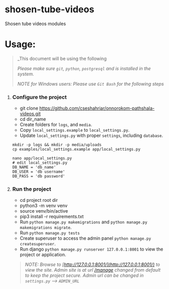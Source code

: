 # shosen-tube-videos
Shosen tube videos modules

# __Usage:__
> _This document will be using the following
>
> _Please make sure `git`, `python`, `postgresql` and is installed in the system._
>
> _NOTE for Windows users: Please use `Git Bash` for the following steps_


1. ### Configure the project
    - git clone https://github.com/cseshahriar/onnorokom-pathshala-videos.git
    - cd dir_name
    - Create folders for `logs`, and `media`.
    - Copy `local_settings.example` to `local_settings.py`.
    - Update `local_settings.py` with proper `settings`, including `database`.
    ```shell script
    mkdir -p logs && mkdir -p media/uploads
    cp examples/local_settings.example app/local_settings.py
    
    nano app/local_settings.py
    # edit local_settings.py
    DB_NAME = 'db_name'
    DB_USER = 'db username'
    DB_PASS = 'db password'
    ```

2. ### Run the project
    - cd project root dir
    - python3 -m venv venv
    - source venv/bin/active
    - pip3 install -r requirements.txt
    - Run `python manage.py makemigrations` and `python manage.py makemigrations migrate`.
    - Run `python manage.py tests`
    - Create superuser to access the admin panel `python manage.py createsuperuser`.
    - Run django `python manage.py runserver 127.0.0.1:8001` to view the project or application.
    
   > _NOTE: Browse to [http://127.0.0.1:8001/](http://127.0.0.1:8001/) to view the site. Admin site is at url [/manage](http://127.0.0.1:8001/admin) changed from default to keep the project secure. Admin url can be changed in `settings.py` --> `ADMIN_URL`_
